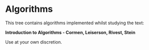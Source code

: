Algorithms
==========

This tree contains algorithms implemented whilst studying the text:

**Introduction to Algorithms - Cormen, Leiserson, Rivest, Stein**  

Use at your own discretion.
